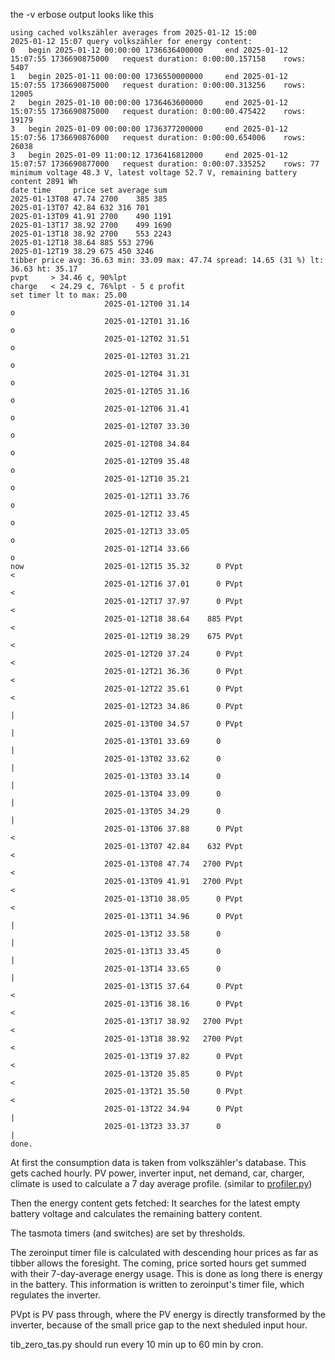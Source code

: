 the -v erbose output looks like this

```
using cached volkszähler averages from 2025-01-12 15:00
2025-01-12 15:07 query volkszähler for energy content:
0 	begin 2025-01-12 00:00:00 1736636400000 	end 2025-01-12 15:07:55 1736690875000 	request duration: 0:00:00.157158 	rows: 5407
1 	begin 2025-01-11 00:00:00 1736550000000 	end 2025-01-12 15:07:55 1736690875000 	request duration: 0:00:00.313256 	rows: 12005
2 	begin 2025-01-10 00:00:00 1736463600000 	end 2025-01-12 15:07:55 1736690875000 	request duration: 0:00:00.475422 	rows: 19179
3 	begin 2025-01-09 00:00:00 1736377200000 	end 2025-01-12 15:07:56 1736690876000 	request duration: 0:00:00.654006 	rows: 26038
3 	begin 2025-01-09 11:00:12 1736416812000 	end 2025-01-12 15:07:57 1736690877000 	request duration: 0:00:07.335252 	rows: 77
minimum voltage 48.3 V, latest voltage 52.7 V, remaining battery content 2891 Wh
date time     price	set	average	sum
2025-01-13T08 47.74	2700	385	385
2025-01-13T07 42.84	632	316	701
2025-01-13T09 41.91	2700	490	1191
2025-01-13T17 38.92	2700	499	1690
2025-01-13T18 38.92	2700	553	2243
2025-01-12T18 38.64	885	553	2796
2025-01-12T19 38.29	675	450	3246
tibber price avg: 36.63 min: 33.09 max: 47.74 spread: 14.65 (31 %) lt: 36.63 ht: 35.17 
pvpt	 > 34.46 ¢, 90%lpt 
charge	 < 24.29 ¢, 76%lpt - 5 ¢ profit
set timer lt to max: 25.00
                     2025-01-12T00 31.14                                           o
                     2025-01-12T01 31.16                                           o
                     2025-01-12T02 31.51                                           o
                     2025-01-12T03 31.21                                           o
                     2025-01-12T04 31.31                                           o
                     2025-01-12T05 31.16                                           o
                     2025-01-12T06 31.41                                           o
                     2025-01-12T07 33.30                                             o
                     2025-01-12T08 34.84                                              o
                     2025-01-12T09 35.48                                               o
                     2025-01-12T10 35.21                                               o
                     2025-01-12T11 33.76                                             o
                     2025-01-12T12 33.45                                             o
                     2025-01-12T13 33.05                                             o
                     2025-01-12T14 33.66                                             o
now                  2025-01-12T15 35.32      0 PVpt                                   <
                     2025-01-12T16 37.01      0 PVpt                                     <
                     2025-01-12T17 37.97      0 PVpt                                     <
                     2025-01-12T18 38.64    885 PVpt                                      <
                     2025-01-12T19 38.29    675 PVpt                                      <
                     2025-01-12T20 37.24      0 PVpt                                     <
                     2025-01-12T21 36.36      0 PVpt                                    <
                     2025-01-12T22 35.61      0 PVpt                                   <
                     2025-01-12T23 34.86      0 PVpt                                  |
                     2025-01-13T00 34.57      0 PVpt                                  |
                     2025-01-13T01 33.69      0                                      |
                     2025-01-13T02 33.62      0                                      |
                     2025-01-13T03 33.14      0                                      |
                     2025-01-13T04 33.09      0                                      |
                     2025-01-13T05 34.29      0                                       |
                     2025-01-13T06 37.88      0 PVpt                                     <
                     2025-01-13T07 42.84    632 PVpt                                          <
                     2025-01-13T08 47.74   2700 PVpt                                               <
                     2025-01-13T09 41.91   2700 PVpt                                         <
                     2025-01-13T10 38.05      0 PVpt                                      <
                     2025-01-13T11 34.96      0 PVpt                                  |
                     2025-01-13T12 33.58      0                                      |
                     2025-01-13T13 33.45      0                                      |
                     2025-01-13T14 33.65      0                                      |
                     2025-01-13T15 37.64      0 PVpt                                     <
                     2025-01-13T16 38.16      0 PVpt                                      <
                     2025-01-13T17 38.92   2700 PVpt                                      <
                     2025-01-13T18 38.92   2700 PVpt                                      <
                     2025-01-13T19 37.82      0 PVpt                                     <
                     2025-01-13T20 35.85      0 PVpt                                   <
                     2025-01-13T21 35.50      0 PVpt                                   <
                     2025-01-13T22 34.94      0 PVpt                                  |
                     2025-01-13T23 33.37      0                                      |
done.
```
At first the consumption data is taken from volkszähler's database. This gets cached hourly.
PV power, inverter input, net demand, car, charger, climate is used to calculate a 7 day average profile. (similar to [profiler.py](https://github.com/E-t0m/zeroinput/blob/main/profiler.py))

Then the energy content gets fetched: It searches for the latest empty battery voltage and calculates the remaining battery content.

The tasmota timers (and switches) are set by thresholds.

The zeroinput timer file is calculated with descending hour prices as far as tibber allows the foresight.
The coming, price sorted hours get summed with their 7-day-average energy usage. This is done as long there is energy in the battery.
This information is written to zeroinput's timer file, which regulates the inverter.

PVpt is PV pass through, where the PV energy is directly transformed by the inverter, because of the small price gap to the next sheduled input hour.

tib_zero_tas.py should run every 10 min up to 60 min by cron.

